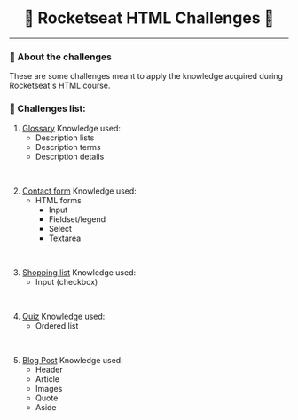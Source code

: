 <h1 align=center> 🚀 Rocketseat HTML Challenges 🚀 </h3>

<hr>

### 🧐 About the challenges
These are some challenges meant to apply the knowledge acquired during Rocketseat's HTML course.

### 🧾 Challenges list:


1. [Glossary]()
    Knowledge used:
    - Description lists
    - Description terms
    - Description details
<br>

2. [Contact form]()
    Knowledge used:
    - HTML forms
        - Input
        - Fieldset/legend
        - Select
        - Textarea
<br>

3. [Shopping list]()
    Knowledge used:
    - Input (checkbox)
<br>

4. [Quiz]()
    Knowledge used:
    - Ordered list
<br>

5. [Blog Post]()
    Knowledge used:
    - Header
    - Article
    - Images
    - Quote
    - Aside
